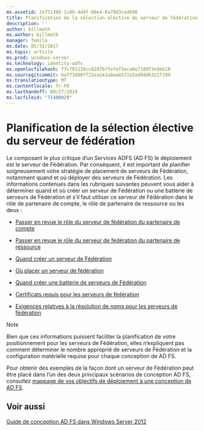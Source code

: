 ```yaml
---
ms.assetid: 2e751308-1c86-4d4f-88e4-6a78d3ca4696
title: Planification de la sélection élective du serveur de fédération
description: ''
author: billmath
ms.author: billmath
manager: femila
ms.date: 05/31/2017
ms.topic: article
ms.prod: windows-server
ms.technology: identity-adfs
ms.openlocfilehash: 77cf91126cc628fb7fefef3eca8e7189f3e9eb10
ms.sourcegitcommit: 6aff3d88ff22ea141a6ea6572a5ad8dd6321f199
ms.translationtype: MT
ms.contentlocale: fr-FR
ms.lasthandoff: 09/27/2019
ms.locfileid: "71408029"
---
```

# <a name="planning-federation-server-placement"></a>Planification de la sélection élective du serveur de fédération

Le composant le plus critique d’un Services ADFS \(AD FS\) le déploiement est le serveur de Fédération. Par conséquent, il est important de planifier soigneusement votre stratégie de placement de serveurs de Fédération, notamment quand et où déployer des serveurs de Fédération. Les informations contenues dans les rubriques suivantes peuvent vous aider à déterminer quand et où créer un serveur de Fédération ou une batterie de serveurs de Fédération et s’il faut utiliser ce serveur de Fédération dans le rôle de partenaire de compte, le rôle de partenaire de ressource ou les deux :  
  
-   [Passer en revue le rôle du serveur de fédération du partenaire de compte](Review-the-Role-of-the-Federation-Server-in-the-Account-Partner.md)  
  
-   [Passer en revue le rôle du serveur de fédération du partenaire de ressource](Review-the-Role-of-the-Federation-Server-in-the-Resource-Partner.md)  
  
-   [Quand créer un serveur de Fédération](When-to-Create-a-Federation-Server.md)  
  
-   [Où placer un serveur de fédération](Where-to-Place-a-Federation-Server.md)  
  
-   [Quand créer une batterie de serveurs de Fédération](When-to-Create-a-Federation-Server-Farm.md)  
  
-   [Certificats requis pour les serveurs de fédération](Certificate-Requirements-for-Federation-Servers.md)  
  
-   [Exigences relatives à la résolution de noms pour les serveurs de fédération](Name-Resolution-Requirements-for-Federation-Servers.md)  
  
> [!NOTE]  
> Bien que ces informations puissent faciliter la planification de votre positionnement pour les serveurs de Fédération, elles n’expliquent pas comment déterminer le nombre approprié de serveurs de Fédération et la configuration matérielle requise pour chaque conception de AD FS.  
  
Pour obtenir des exemples de la façon dont un serveur de Fédération peut être placé dans l’un des deux principaux scénarios de conception AD FS, consultez [mappage de vos objectifs de déploiement à une conception de AD FS](Mapping-Your-Deployment-Goals-to-an-AD-FS-Design.md).  
  
## <a name="see-also"></a>Voir aussi
[Guide de conception AD FS dans Windows Server 2012](AD-FS-Design-Guide-in-Windows-Server-2012.md)

